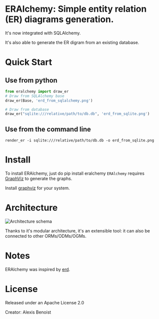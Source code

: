 # ERAlchemy: Simple entity relation (ER) diagrams generation.

It's now integrated with SQLAlchemy.

It's also able to generate the ER digram from an existing database.


# Quick Start 
## Use from python
```python
from eralchemy import draw_er
# Draw from SQLAlchemy base
draw_er(Base, 'erd_from_sqlalchemy.png')

# Draw from database
draw_er("sqlite:///relative/path/to/db.db", 'erd_from_sqlite.png')
``` 

## Use from the command line
    render_er -i sqlite:///relative/path/to/db.db -o erd_from_sqlite.png


# Install
To install ERAlchemy, just do
    pip install eralchemy
`ERAlchemy` requires [GraphViz](http://www.graphviz.org/Download.php) to generate the graphs.

Install [graphviz](http://www.graphviz.org/Download.php) for your system.

# Architecture
![Architecture schema](https://raw.githubusercontent.com/Alexis-benoist/eralchemy/master/eralchemy_architecture.png?raw=true "Architecture schema")

Thanks to it's modular architecture, it's an extensible tool: it can also be connected to other ORMs/ODMs/OGMs.

# Notes
ERAlchemy was inspired by [erd](https://github.com/BurntSushi/erd).

# License
Released under an Apache License 2.0

Creator: Alexis Benoist